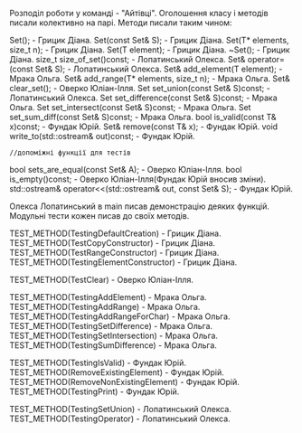 Розподіл роботи у команді - "Айтівці".
Оголошення класу і методів писали колективно на парі. Методи писали таким чином:

Set(); - Грицик Діана.
Set(const Set& S); - Грицик Діана.
Set(T* elements, size_t n); - Грицик Діана.
Set(T element); - Грицик Діана.
~Set(); - Грицик Діана.
size_t size_of_set()const; - Лопатинський Олекса.
Set<T>& operator=(const Set& S); - Лопатинський Олекса.
Set<T>& add_element(T element); - Мрака Ольга.
Set<T>& add_range(T* elements, size_t n); - Мрака Ольга.
Set<T>& clear_set(); - Оверко Юліан-Ілля.
Set<T> set_union(const Set& S)const; - Лопатинський Олекса.
Set<T> set_difference(const Set& S)const; - Мрака Ольга.
Set<T> set_intersect(const Set& S)const; - Мрака Ольга.
Set<T> set_sum_diff(const Set& S)const; - Мрака Ольга.
bool is_valid(const T& x)const; - Фундак Юрій.
Set<T>& remove(const T& x); - Фундак Юрій.
void write_to(std::ostream& out)const; - Фундак Юрій.

	//допоміжні функції для тестів
bool sets_are_equal(const Set<T>& A); - Оверко Юліан-Ілля.
bool is_empty()const; - Оверко Юліан-Ілля(Фундак Юрій вносив зміни).
std::ostream& operator<<(std::ostream& out, const Set<T>& S); - Фундак Юрій.

Олекса Лопатинський в main писав демонстрацію деяких функцій.
Модульні тести кожен писав до своїх методів.

TEST_METHOD(TestingDefaultCreation) - Грицик Діана.
TEST_METHOD(TestCopyConstructor) - Грицик Діана.
TEST_METHOD(TestRangeConstructor) - Грицик Діана.
TEST_METHOD(TestingElementConstructor) - Грицик Діана.

TEST_METHOD(TestClear) - Оверко Юліан-Ілля.

TEST_METHOD(TestingAddElement) - Мрака Ольга.
TEST_METHOD(TestingAddRange) - Мрака Ольга.
TEST_METHOD(TestingAddRangeForChar) - Мрака Ольга.
TEST_METHOD(TestingSetDifference) - Мрака Ольга.
TEST_METHOD(TestingSetIntersection) - Мрака Ольга.
TEST_METHOD(TestingSumDifference) - Мрака Ольга.

TEST_METHOD(TestingIsValid) - Фундак Юрій.
TEST_METHOD(RemoveExistingElement) - Фундак Юрій.
TEST_METHOD(RemoveNonExistingElement) - Фундак Юрій.
TEST_METHOD(TestingPrint) - Фундак Юрій.

TEST_METHOD(TestingSetUnion) - Лопатинський Олекса.
TEST_METHOD(TestingOperator) - Лопатинський Олекса.

